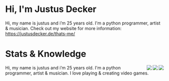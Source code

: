# Hi, I'm Justus Decker
Hi, my name is justus and i’m 25 years old. I'm a python programmer, artist & musician.
Check out my website for more information: https://justusdecker.de/thats-me/
# Stats & Knowledge

<img align="right" src="https://github-readme-stats.vercel.app/api?username=justusdecker&show_icons=true&theme=gotham">

<img align="right" src="https://github-readme-stats.vercel.app/api/top-langs/?username=justusdecker&langs_count=15&theme=gotham&layout=compact">
<img align="right" src="https://github-readme-stats.vercel.app/api/pin/?username=justusdecker&repo=pygame-engine&theme=gotham">
Hi, my name is justus and i’m 25 years old. 
I'm a python programmer, artist & musician.
I love playing & creating video games.
